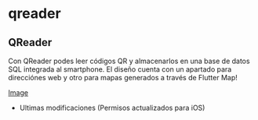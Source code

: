 # qreader

## QReader

Con QReader podes leer códigos QR y almacenarlos en una base de datos SQL integrada al smartphone. El diseño cuenta con un apartado para direcciónes web y otro para mapas generados a través de Flutter Map! 

<a href="https://imgflip.com/gif/3u32a2">Image</a></p></div>


- Ultimas modificaciones (Permisos actualizados para iOS)